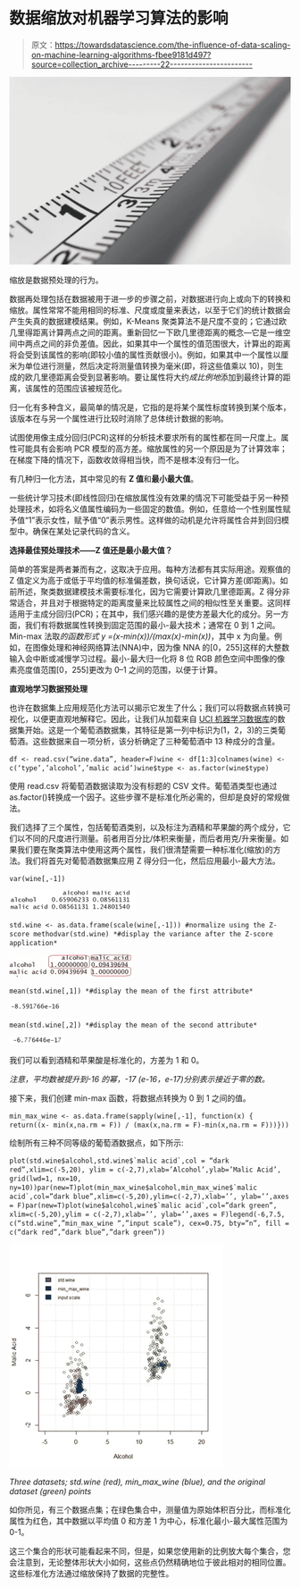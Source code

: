 # 数据缩放对机器学习算法的影响

> 原文：<https://towardsdatascience.com/the-influence-of-data-scaling-on-machine-learning-algorithms-fbee9181d497?source=collection_archive---------22----------------------->

![](img/06f0c60b3d3c0b9caec91615b4cb939c.png)

缩放是数据预处理的行为。

数据再处理包括在数据被用于进一步的步骤之前，对数据进行向上或向下的转换和缩放。属性常常不能用相同的标准、尺度或度量来表达，以至于它们的统计数据会产生失真的数据建模结果。例如，K-Means 聚类算法不是尺度不变的；它通过欧几里得距离计算两点之间的距离。重新回忆一下欧几里德距离的概念—它是一维空间中两点之间的非负差值。因此，如果其中一个属性的值范围很大，计算出的距离将会受到该属性的影响(即较小值的属性贡献很小)。例如，如果其中一个属性以厘米为单位进行测量，然后决定将测量值转换为毫米(即，将这些值乘以 10)，则生成的欧几里德距离会受到显著影响。要让属性将大约*成比例地*添加到最终计算的距离，该属性的范围应该被规范化。

归一化有多种含义，最简单的情况是，它指的是将某个属性标度转换到某个版本，该版本在与另一个属性进行比较时消除了总体统计数据的影响。

试图使用像主成分回归(PCR)这样的分析技术要求所有的属性都在同一尺度上。属性可能具有会影响 PCR 模型的高方差。缩放属性的另一个原因是为了计算效率；在梯度下降的情况下，函数收敛得相当快，而不是根本没有归一化。

有几种归一化方法，其中常见的有 **Z 值**和**最小最大值**。

一些统计学习技术(即线性回归)在缩放属性没有效果的情况下可能受益于另一种预处理技术，如将名义值属性编码为一些固定的数值。例如，任意给一个性别属性赋予值“1”表示女性，赋予值“0”表示男性。这样做的动机是允许将属性合并到回归模型中。确保在某处记录代码的含义。

**选择最佳预处理技术——Z 值还是最小最大值？**

简单的答案是两者兼而有之，这取决于应用。每种方法都有其实际用途。观察值的 Z 值定义为高于或低于平均值的标准偏差数，换句话说，它计算方差(即距离)。如前所述，聚类数据建模技术需要标准化，因为它需要计算欧几里德距离。Z 得分非常适合，并且对于根据特定的距离度量来比较属性之间的相似性至关重要。这同样适用于主成分回归(PCR)；在其中，我们感兴趣的是使方差最大化的成分。另一方面，我们有将数据属性转换到固定范围的最小-最大技术；通常在 0 到 1 之间。Min-max 法取*的函数形式 y =(x-min(x))/(max(x)-min(x))*，其中 x 为向量。例如，在图像处理和神经网络算法(NNA)中，因为像 NNA 的[0，255]这样的大整数输入会中断或减慢学习过程。最小-最大归一化将 8 位 RGB 颜色空间中图像的像素亮度值范围[0，255]更改为 0–1 之间的范围，以便于计算。

**直观地学习数据预处理**

也许在数据集上应用规范化方法可以揭示它发生了什么；我们可以将数据点转换可视化，以便更直观地解释它。因此，让我们从加载来自 [UCI 机器学习数据库](https://archive.ics.uci.edu/ml/machine-learning-databases/wine/wine.data)的数据集开始。这是一个葡萄酒数据集，其特征是第一列中标识为(1，2，3)的三类葡萄酒。这些数据来自一项分析，该分析确定了三种葡萄酒中 13 种成分的含量。

```
df <- read.csv(“wine.data”, header=F)wine <- df[1:3]colnames(wine) <- c(‘type’,’alcohol’,’malic acid’)wine$type <- as.factor(wine$type)
```

使用 read.csv 将葡萄酒数据读取为没有标题的 CSV 文件。葡萄酒类型也通过 as.factor()转换成一个因子。这些步骤不是标准化所必需的，但却是良好的常规做法。

我们选择了三个属性，包括葡萄酒类别，以及标注为酒精和苹果酸的两个成分，它们以不同的尺度进行测量。前者用百分比/体积来衡量，而后者用克/升来衡量。如果我们要在聚类算法中使用这两个属性，我们很清楚需要一种标准化(缩放)的方法。我们将首先对葡萄酒数据集应用 Z 得分归一化，然后应用最小-最大方法。

```
var(wine[,-1])
```

![](img/4281decc374ff81d19149497429a9188.png)

```
std.wine <- as.data.frame(scale(wine[,-1])) #normalize using the Z-score methodvar(std.wine) *#display the variance after the Z-score application*
```

![](img/e451e45f238836a3497f3af096faaa3c.png)

```
mean(std.wine[,1]) *#display the mean of the first attribute*
```

![](img/2e253fa70355d48c68195785b1c991ee.png)

```
mean(std.wine[,2]) *#display the mean of the second attribute*
```

![](img/1c3063cd77987e5baf888573a3172322.png)

我们可以看到酒精和苹果酸是标准化的，方差为 1 和 0。

*注意，平均数被提升到-16 的幂，-17 (e-16，e-17)分别表示接近于零的数。*

接下来，我们创建 min-max 函数，将数据点转换为 0 到 1 之间的值。

```
min_max_wine <- as.data.frame(sapply(wine[,-1], function(x) { return((x- min(x,na.rm = F)) / (max(x,na.rm = F)-min(x,na.rm = F)))}))
```

绘制所有三种不同等级的葡萄酒数据点，如下所示:

```
plot(std.wine$alcohol,std.wine$`malic acid`,col = “dark red”,xlim=c(-5,20), ylim = c(-2,7),xlab=’Alcohol’,ylab=’Malic Acid’, grid(lwd=1, nx=10, ny=10))par(new=T)plot(min_max_wine$alcohol,min_max_wine$`malic acid`,col=”dark blue”,xlim=c(-5,20),ylim=c(-2,7),xlab=’’, ylab=’’,axes = F)par(new=T)plot(wine$alcohol,wine$`malic acid`,col=”dark green”, xlim=c(-5,20),ylim = c(-2,7),xlab=’’, ylab=’’,axes = F)legend(-6,7.5, c(“std.wine”,”min_max_wine “,”input scale”), cex=0.75, bty=”n”, fill = c(“dark red”,”dark blue”,”dark green”))
```

![](img/559a7c7d6d0137bf85910139229300a9.png)

*Three datasets; std.wine (red), min_max_wine (blue), and the original dataset (green) points*

如你所见，有三个数据点集；在绿色集合中，测量值为原始体积百分比，而标准化属性为红色，其中数据以平均值 0 和方差 1 为中心，标准化最小-最大属性范围为 0-1。

这三个集合的形状可能看起来不同，但是，如果您使用新的比例放大每个集合，您会注意到，无论整体形状大小如何，这些点仍然精确地位于彼此相对的相同位置。这些标准化方法通过缩放保持了数据的完整性。